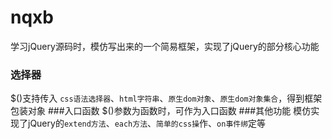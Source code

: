 # nqxb
学习jQuery源码时，模仿写出来的一个简易框架，实现了jQuery的部分核心功能
### 选择器
$()支持传入 `css语法选择器`、`html字符串`、`原生dom对象`、`原生dom对象集合`，得到框架包装对象
###入口函数
$()参数为函数时，可作为入口函数
###其他功能
模仿实现了jQuery的`extend方法`、`each方法`、`简单的css操`作、`on事件绑`定等
